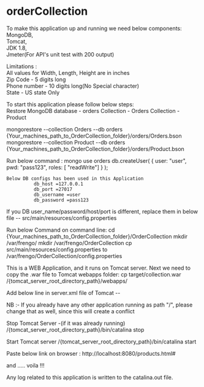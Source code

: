 # orderCollection
To make this application up and running we need below components:  
MongoDB,  
Tomcat,  
JDK 1.8,  
Jmeter(For API's unit test with 200 output)  
  
Limitations :  
All values for Width, Length, Height are in inches  
Zip Code - 5 digits long	
Phone number - 10 digits long(No Special character)		
State - US state Only	
	
To start this application please follow below steps:	
Restore MongoDB database - orders
			  Collection - Orders
			  Collection - Product
			  
mongorestore --collection Orders --db orders {Your_machines_path_to_OrderCollection_folder}/orders/Orders.bson
mongorestore --collection Product --db orders {Your_machines_path_to_OrderCollection_folder}/orders/Product.bson

Run below command :
mongo
use orders
db.createUser( { user: "user", pwd: "pass123", roles: [ "readWrite"] } );

	Below DB configs has been used in this Application		  
			  db_host =127.0.0.1
			  db_port =27017
			  db_username =user
			  db_password =pass123

If you DB user_name/password/host/port is different, replace them in below file --
src/main/resources/config.properties

Run below Command on command line:
cd {Your_machines_path_to_OrderCollection_folder}/OrderCollection
mkdir /var/frengo/ 
mkdir /var/frengo/OrderCollection
cp src/main/resources/config.properties to /var/frengo/OrderCollection/config.properties

This is a WEB Application, and it runs on Tomcat server. Next we need to copy the .war file to Tomcat webapps folder:
cp target/collection.war /{tomcat_server_root_directory_path}/webapps/

Add below line in server.xml file of Tomcat -- 
<!--
	<Valve className="org.apache.catalina.authenticator.SingleSignOn" />
-->
<Context docBase="{tomcat_server_root_directory_path}/webapps/collection" path="/" reloadable="true" override="true"/>

NB :- If you already have any other application running as path "/", please change that as well, since this will create a conflict
 
Stop Tomcat Server -(if it was already running)
/{tomcat_server_root_directory_path}/bin/catalina stop

Start Tomcat server
/{tomcat_server_root_directory_path}/bin/catalina start

Paste below link on browser : 
http://localhost:8080/products.html#

and .....   voila !!!

Any log related to this application is written to the catalina.out file.